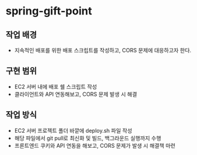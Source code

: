 # spring-gift-point

## 작업 배경
- 지속적인 배포를 위한 배포 스크립트를 작성하고, CORS 문제에 대응하고자 한다.

## 구현 범위
- EC2 서버 내에 배포 쉘 스크립트 작성
- 클라이언트와 API 연동해보고, CORS 문제 발생 시 해결

## 작업 방식
- EC2 서버 프로젝트 폴더 바깥에 deploy.sh 파일 작성
- 해당 파일에서 git pull로 최신화 및 빌드, 백그라운드 실행까지 수행
- 프론트엔드 쿠키와 API 연동을 해보고, CORS 문제가 발생 시 해결책 마련

